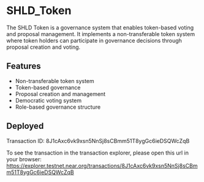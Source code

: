 # SHLD_Token
The SHLD Token is a governance system that enables token-based voting and proposal management. It implements a non-transferable token system where token holders can participate in governance decisions through proposal creation and voting.

## Features
- Non-transferable token system
- Token-based governance
- Proposal creation and management
- Democratic voting system
- Role-based governance structure

## Deployed
Transaction ID: 8J1cAxc6vk9xsn5NnSj8sCBmm51T8ygGc6ieDSQWcZqB

To see the transaction in the transaction explorer, please open this url in your browser:
https://explorer.testnet.near.org/transactions/8J1cAxc6vk9xsn5NnSj8sCBmm51T8ygGc6ieDSQWcZqB